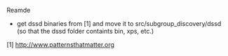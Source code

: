 Reamde

- get dssd binaries from [1] and move it to src/subgroup_discovery/dssd
              (so that the dssd folder containts bin, xps, etc.)
              
[1] http://www.patternsthatmatter.org
